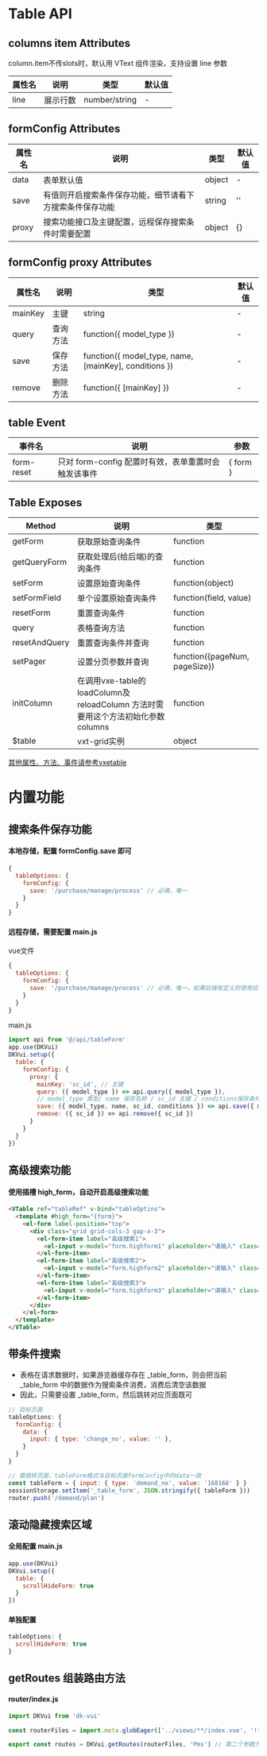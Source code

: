 # Table API

## columns item Attributes

column.item不传slots时，默认用 VText 组件渲染，支持设置 line 参数

| 属性名 | 说明     | 类型          | 默认值 |
| ------ | -------- | ------------- | ------ |
| line   | 展示行数 | number/string | -      |

## formConfig Attributes

| 属性名 | 说明                                                     | 类型   | 默认值 |
| ------ | -------------------------------------------------------- | ------ | ------ |
| data   | 表单默认值                                               | object | -      |
| save   | 有值则开启搜索条件保存功能，细节请看下方搜索条件保存功能 | string | ''     |
| proxy  | 搜索功能接口及主键配置，远程保存搜索条件时需要配置       | object | {}     |

## formConfig proxy Attributes

| 属性名  | 说明     | 类型                                                  | 默认值 |
| ------- | -------- | ----------------------------------------------------- | ------ |
| mainKey | 主键     | string                                                | -      |
| query   | 查询方法 | function({ model_type })                              | -      |
| save    | 保存方法 | function({ model_type, name, [mainKey], conditions }) | -      |
| remove  | 删除方法 | function({ [mainKey] })                               | -      |

## table Event

| 事件名  | 说明     | 参数 |
| ------- | -------- |  ------ |
| form-reset | 只对 form-config 配置时有效，表单重置时会触发该事件     |  { form }      |

## Table Exposes

| Method        | 说明                         | 类型                          |
| ------------- | ---------------------------- | ----------------------------- |
| getForm       | 获取原始查询条件             | function                      |
| getQueryForm  | 获取处理后(给后端)的查询条件 | function                      |
| setForm       | 设置原始查询条件             | function(object)              |
| setFormField  | 单个设置原始查询条件         | function(field, value)        |
| resetForm     | 重置查询条件                 | function                      |
| query         | 表格查询方法                 | function                      |
| resetAndQuery | 重置查询条件并查询           | function                      |
| setPager      | 设置分页参数并查询                 | function({pageNum, pageSize}) |
| initColumn    | 在调用vxe-table的 loadColumn及reloadColumn 方法时需要用这个方法初始化参数 columns                 | function                      |
| $table        | vxt-grid实例                 | object                        |

[其他属性、方法、事件请参考vxetable](https://vxetable.cn/#/grid/api)

# 内置功能


## 搜索条件保存功能

#### 本地存储，配置 formConfig.save 即可
  
```js
{
  tableOptions: {
    formConfig: {
      save: '/purchase/manage/process' // 必填，唯一
    }
  }
}
```

#### 远程存储，需要配置 main.js

vue文件
```js
{
  tableOptions: {
    formConfig: {
      save: '/purchase/manage/process' // 必填，唯一，如果后端有定义则使用后端提供的值
    }
  }
}
```

main.js
```js
import api from '@/api/tableForm'
app.use(DKVui)
DKVui.setup({
  table: {
    formConfig: {
      proxy: {
        mainKey: 'sc_id', // 主键
        query: ({ model_type }) => api.query({ model_type }),
        // model_type 类型/ name 保存名称 / sc_id 主键 / conditions保存条件
        save: ({ model_type, name, sc_id, conditions }) => api.save({ model_type, name, sc_id, conditions }),
        remove: ({ sc_id }) => api.remove({ sc_id })
      }
    }
  }
})
```

## 高级搜索功能

#### 使用插槽 high_form，自动开启高级搜索功能

```html
<VTable ref="tableRef" v-bind="tableOptins">
  <template #high_form="{form}">
    <el-form label-position="top">
      <div class="grid grid-cols-3 gap-x-3">
        <el-form-item label="高级搜索1">
          <el-input v-model="form.highform1" placeholder="请输入" class="w-full" />
        </el-form-item>
        <el-form-item label="高级搜索2">
          <el-input v-model="form.highform2" placeholder="请输入" class="w-full" />
        </el-form-item>
        <el-form-item label="高级搜索3">
          <el-input v-model="form.highform3" placeholder="请输入" class="w-full" />
        </el-form-item>
      </div>
    </el-form>
  </template>
</VTable>
```


## 带条件搜索

- 表格在请求数据时，如果游览器缓存存在 _table_form，则会把当前 _table_form 中的数据作为搜索条件消费，消费后清空该数据
- 因此，只需要设置 _table_form，然后跳转对应页面既可

```js
// 目标页面
tableOptions: {
  formConfig: {
    data: {
      input: { type: 'change_no', value: '' },
    }
  }
}

// 需跳转页面，tableForm格式与目标页面formConfig中的data一致
const tableForm = { input: { type: 'demand_no', value: '168168' } }
sessionStorage.setItem('_table_form', JSON.stringify({ tableForm }))
router.push('/demand/plan')
```

## 滚动隐藏搜索区域

#### 全局配置 main.js

```js
app.use(DKVui)
DKVui.setup({
  table: {
    scrollHideForm: true
  }
})
```

#### 单独配置

```js
tableOptions: {
  scrollHideForm: true
}
```

## getRoutes 组装路由方法

#### router/index.js

```js
import DKVui from 'dk-vui'

const routerFiles = import.meta.globEager(['../views/**/index.vue', '!**/components/**']) // 第二个参数为排除文件

export const routes = DKVui.getRoutes(routerFiles, 'Pms') // 第二个参数为路由名称前缀，如 Pms
```

<!-- - 基础页面为列表页，页面高度100%，溢出隐藏
- edit为true时为编辑页，横向溢出隐藏，纵向溢出为自动
- 编辑页保留滚动位置

## Table Exposes

| Method | 说明                                  | 类型    |
| ------ | ------------------------------------- | ------- |
| edit   | 是否为编辑页                          | boolean |
| footer | 为编辑页时底部固定区域配置 { offset } | object  |

## Table Events

| 事件名 | 说明                                  | 类型    |
| ------ | ------------------------------------- | ------- |
| edit   | 是否为编辑页                          | boolean |
| footer | 为编辑页时底部固定区域配置 { offset } | object  |
## Attributes

| 属性名 | 说明                                  | 类型    | 默认值 |
| ------ | ------------------------------------- | ------- | ------ |
| edit   | 是否为编辑页                          | boolean | —      |
| footer | 为编辑页时底部固定区域配置 { offset } | object  | {}     |

## Slots

| 插槽名 | 说明               |
| ------ | ------------------ |
| left   | 左侧区域           |
| footer | 编辑页底部固定区域 |

## 按钮

```js
<VPage>页面内容</VPage>
``` -->
